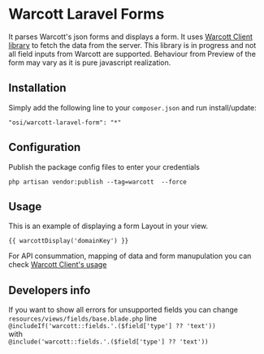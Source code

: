 # Warcott Laravel Forms
It parses Warcott's json forms and displays a form. It uses [Warcott Client library](https://gitlab.objectsystems.com/web/warcott-client) to fetch the data from the server.
This library is in progress and not all field inputs from Warcott are supported. Behaviour from Preview of the form may vary as it is pure javascript realization.

## Installation
Simply add the following line to your `composer.json` and run install/update:

    "osi/warcott-laravel-form": "*"
    
## Configuration

Publish the package config files to enter your credentials

    php artisan vendor:publish --tag=warcott  --force

## Usage
This is an example of displaying a form Layout in your view.
```blade
{{ warcottDisplay('domainKey') }}
```
For API consummation, mapping of data and form manupulation you can check [Warcott Client's usage](https://gitlab.objectsystems.com/web/warcott-client#usage)

## Developers info
If you want to show all errors for unsupported fields you can change `resources/views/fields/base.blade.php` line   
`@includeIf('warcott::fields.'.($field['type'] ?? 'text'))`  
with   
`@include('warcott::fields.'.($field['type'] ?? 'text'))`